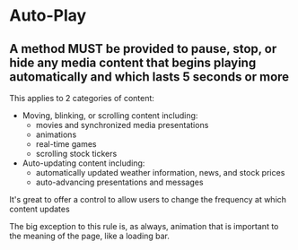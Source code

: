 # Auto-Play

## A method MUST be provided to pause, stop, or hide any media content that begins playing automatically and which lasts 5 seconds or more

This applies to 2 categories of content:

- Moving, blinking, or scrolling content including:
  - movies and synchronized media presentations
  - animations
  - real-time games
  - scrolling stock tickers
- Auto-updating content including:
  - automatically updated weather information, news, and stock prices
  - auto-advancing presentations and messages

It's great to offer a control to allow users to change the frequency at which content updates

The big exception to this rule is, as always, animation that is important to the meaning of the page, like a loading bar.